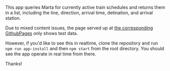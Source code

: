 This app queries Marta for currently active train schedules and returns them in a list, including the line,
direction, arrival time, detination, and arrival station.

Due to mixed content issues, the page served up at [the corresponding GithubPages](https://mariahdavalos.github.io/) only shows test data.

However, if you'd like to see this in realtime, clone the repository and run <code>npm run app-install</code> and then <code>npm start</code> from the root directory. You should see the app operate in real time from there.

Thanks!
